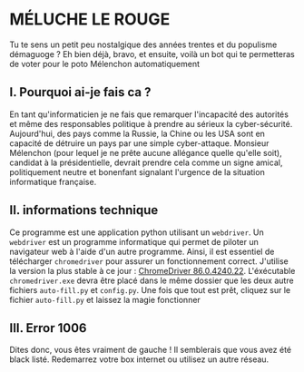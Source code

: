 # MÉLUCHE LE ROUGE
Tu te sens un petit peu nostalgique des années trentes et du populisme démaguoge ? Eh bien déjà, bravo, et ensuite, voilà un bot qui te permetteras de  voter pour le poto Mélenchon automatiquement

## I. Pourquoi ai-je fais ca ?
En tant qu'informaticien je ne fais que remarquer l'incapacité des autorités et même des responsables politique à prendre au sérieux la cyber-sécurité. Aujourd'hui, des pays comme la Russie, la Chine ou les USA sont en capacité de détruire un pays par une simple cyber-attaque. Monsieur Mélenchon (pour lequel je ne prête aucune allégance quelle qu'elle soit), candidat à la présidentielle, devrait prendre cela comme un signe amical, politiquement neutre et bonenfant signalant l'urgence de la situation informatique française.

## II. informations technique
Ce programme est une application python utilisant un `webdriver`. Un `webdriver` est un programme informatique qui permet de piloter un navigateur web à l'aide d'un autre programme. Ainsi, il est essentiel de télécharger `chromedriver` pour assurer un fonctionnement correct. J'utilise la version la plus stable à ce jour : [ChromeDriver 86.0.4240.22](https://chromedriver.chromium.org/).
L'éxécutable `chromedriver.exe` devra être placé dans le même dossier que les deux autre fichiers `auto-fill.py` et `config.py`.
Une fois que tout est prêt, cliquez sur le fichier `auto-fill.py` et laissez la magie fonctionner

## III. Error 1006
Dites donc, vous êtes vraiment de gauche ! Il semblerais que vous avez été black listé. Redemarrez votre box internet ou utilisez un autre réseau.